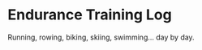 Endurance Training Log
======================

Running, rowing, biking, skiing, swimming... day by day.
